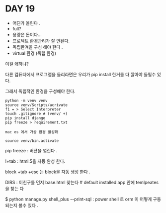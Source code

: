 # DAY 19 

 



- 어딘가 올린다 . 
- full?
- 용량은 돈이다... 
- 프로젝트 환경관리가 잘 안된다. 
- 독립환겨을 구성 해야 한다 . 
- virtual 환경 (독립 환경)

이걸 왜하냐? 

다른 컴퓨터에서 프로그램을 돌리라면은 우리가 pip install 한거를 다 깔아야 돌릴수 있다. 

그래서 독립적인 환경을 구성해야 한다.

 

```
python -m venv venv
source venv/Scripts/acrivate
f1 = > Select Interpreter
touch .gitignore # (venv/ +)
pip install django
pip freeze > requirement.txt

mac os 에서 가상 환경 활성화 

source venv/bin.activate
```

pip freeze : 버젼을 얼린다 . 

!+tab : html:5을 자동 완성 한다. 

block +tab +esc 는 block을 자동 생성 한다 .

DIRS : 이친구를 먼저 base.html 찾는다 # default installed app 안에  temlpeates 을 찾는 다 

$ python manage.py shell_plus --print-sql : power shell 로 orm 이 어떻게 구동 되는지 볼수 있다 .

